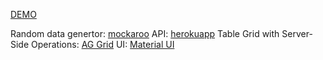 [DEMO](https://rodiontseva.github.io/react_pets-table-infinite-loader)



Random data genertor: [mockaroo](https://www.mockaroo.com)
API: [herokuapp](https://rodiontseva-pets.herokuapp.com/api/animals/all)
Table Grid with Server-Side Operations: [AG Grid](https://www.ag-grid.com)
UI: [Material UI](https://mui.com)
